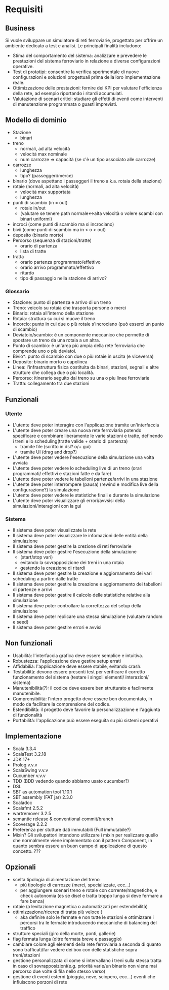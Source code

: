 ﻿# Requisiti 

## Business
Si vuole sviluppare un simulatore di reti ferroviarie, progettato per offrire un 
ambiente dedicato a test e analisi. Le principali finalità includono:

- Stima del comportamento del sistema: analizzare e prevedere le prestazioni del sistema ferroviario 
in relazione a diverse configurazioni operative.
- Test di prototipi: consentire la verifica sperimentale di nuove configurazioni e soluzioni progettuali 
prima della loro implementazione reale.
- Ottimizzazione delle prestazioni: fornire dei KPI per valutare l'efficienza della rete, 
ad esempio riportando i ritardi accumulati.
- Valutazione di scenari critici: studiare gli effetti di eventi come interventi di manutenzione programmata 
o guasti imprevisti.

## Modello di dominio

- Stazione
  - binari
- treno 
  - normali, ad alta velocità
  - velocità max nominale
  - num carrozze => capacità (se c'è un tipo associato alle carrozze)
- carrozze
  - lunghezza
  - tipo? (passeggeri/merce)
- binario (dove aspettano i passeggeri il treno a.k.a. rotaia della stazione)
- rotaie (normali, ad alta velocità) 
  - velocità max supportata
  - lunghezza
- punti di scambio (in = out) 
  - rotaie in/out
  - (valutare se tenere path normale<->alta velocità o volere scambi con binari uniformi)
- incroci (come punti di scambio ma si incrociano)
- bivii (come punti di scambio ma in < o > out)
- deposito (binario morto)
- Percorso (sequenza di stazioni/tratte)
  - orario di partenza 
  - lista di tratte
- tratta
    - orario partenza programmato/effettivo
    - orario arrivo programmato/effettivo
    - ritardo 
    - tipo di passaggio nella stazione di arrivo? 

### Glossario
- Stazione: punto di partenza e arrivo di un treno
- Treno: veicolo su rotaia che trasporta persone o merci
- Binario: rotaia all'interno della stazione
- Rotaia: struttura su cui si muove il treno
- Incorcio: punto in cui due o più rotaie s'incrociano (può esserci un punto di scambio)
- Deviatoio/scambio: è un componente meccanico che permette di spostare un treno da una rotaia a un altra.
- Punto di scambio: è un'area più ampia della rete ferroviaria che comprende uno o più deviatoi.
- Bivio*: punto di scambio con due o più rotaie in uscita (e viceversa)
- Deposito: binario morto o capolinea
- Linea: l'infrastruttura fisica costituita da binari, stazioni, segnali e altre strutture che collega due o più località.
- Percorso: itinerario seguito dal treno su una o piu linee ferroviarie
- Tratta: collegamento tra due stazioni

## Funzionali
### Utente
- L'utente deve poter interagire con l'applicazione tramite un'interfaccia 
- L'utente deve poter creare una nuova rete ferroviaria potendo specificare e combinare liberamente le 
varie stazioni e tratte, definendo i treni e lo scheduling(tratte valide + orario di partenza)  
  - tramite file (scritto in dsl? o/+ gui)
  - tramite UI (drag and drop?)
- L'utente deve poter vedere l'esecuzione della simulazione una volta avviata
- L'utente deve poter vedere lo scheduling live di un treno (orari programmati/ effettivi e stazioni fatte e da fare)
- L'utente deve poter vedere le tabelloni partenze/arrivi in una stazione
- L'utente deve poter interrompere (pausa) (rewind e modifica live della configurazione?) la simulazione
- L'utente deve poter vedere le statistiche finali e durante la simulazione 
- L'utente deve poter visualizzare gli errori/avvsisi della simulazioni/interagioni con la gui
### Sistema
- Il sistema deve poter visualizzate la rete
- Il sistema deve poter visualizzare le infomazioni delle entità della simulazione
- Il sistema deve poter gestire la crezione di reti ferroviarie
- Il sistema deve poter gestire l'esecuzione della simulazione 
  - (start/stop vari)
  - evitando la sovrapposizione dei treni in una rotaia
  - gestendo la creazione di ritardi 
- Il sistema deve poter gestire la creazione e aggiornamento dei vari scheduling a partire dalle tratte 
- Il sistema deve poter gestire la creazione e aggiornamento dei tabelloni di partenze e arrivi
- Il sistema deve poter gestire il calcolo delle statistiche relative alla simulazione
- Il sistema deve poter controllare la correttezza del setup della simulazione
- Il sistema deve poter replicare una stessa simulazione (valutare random e seed)
- Il sistema deve poter gestire errori e avvisi

## Non funzionali
- Usabilità: l'interfaccia grafica deve essere semplice e intuitiva. 
- Robustezza: l'applicazione deve gestire setup errati
- Affidabilià: l'applicazione deve essere stabile, evitando crash.
- Testabilità: devono essere presenti test per verificare il corretto funzionamento del sistema 
(testare i singoli elementi/ interazioni/ sistema)
- Manutenibilità(?): il codice deve essere ben strutturato e facilmente manutenibile.
- Comprensibilità: l'intero progetto deve essere ben documentato, in modo da facilitare la comprensione del codice.
- Estendibilità: il progetto deve favorire la personalizzazione e l'aggiunta di funzionalità
- Portabilità: l'applicazione può essere eseguita su più sistemi operativi

## Implementazione
- Scala 3.3.4
- ScalaTest 3.2.18
- JDK 17+
- Prolog v.v.v
- ScalaSwing v.v.v
- Cucumber v.v.v
- TDD (BDD vedendo quando abbiamo usato cucumber?)
- DSL
- SBT as automation tool 1.10.1
- SBT assembly (FAT jar) 2.3.0 
- Scaladoc
- Scalafmt 2.5.2
- wartremover 3.2.5
- semantic release & conventional commit/branch
- Scoverage 2.2.2
- Preferenza per stutture dati immutabili (Full immutabile?)
- Mixin? Gli svilupattori intendono utilizzare i mixin per realizzare quello che normalmente viene implementato con il pattern Component, in quanto sembra essere un buon campo di applicazione di questo concetto. ???

## Opzionali
- scelta tipologia di alimentazione del treno  
  - più tipologie di carrozze (merci, specializzate, ecc...) 
  - per aggiungere scenari treno e rotaie con corrente/magnetiche, e check autonomia 
    (es se disel e tratta troppo lunga si deve fermare a fare benza)
- rotaie (a levitazione magnetica o automatizzati per estendebilità)
- ottimizzazione/ricerca di tratta più veloce (
  - aka definire solo le fermate e non tutte le stazioni e ottimizzare i percorsi tra le fermate 
  introducendo meccaniche di balancing del traffico
- strutture speciali (giro della morte, ponti, gallerie)
- flag fermata lunga (oltre fermata breve e passaggio)
- cambiare colore agli elementi della rete ferroviaria a seconda di quanto sono trafficati/far vedere 
dei box con delle statistiche sopra treni/stazioni
- gestione personalizzata di come si intervallano i treni sulla stessa tratta in caso di sovrapposizioni(e.g. priorità varie/un binario non viene mai percorso due volte di fila nello stesso verso)
- gestione di eventi esterni (pioggia, neve, sciopero, ecc...) eventi che influiscono porzoni di rete